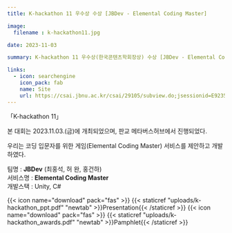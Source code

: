 ```yaml
---
title: K-hackathon 11 우수상 수상 [JBDev - Elemental Coding Master]

image: 
  filename : k-hackathon11.jpg

date: 2023-11-03

summary: K-hackathon 11 우수상(한국콘텐츠학회장상) 수상 [JBDev - Elemental Coding Master]

links:
  - icon: searchengine
    icon_pack: fab
    name: Site
    url: https://csai.jbnu.ac.kr/csai/29105/subview.do;jsessionid=E9235089E818B4824B2365060CF4FB6E?enc=Zm5jdDF8QEB8JTJGYmJzJTJGY3NhaSUyRjQ5MjclMkYzMTgxNjAlMkZhcnRjbFZpZXcuZG8lM0Y%3D
---
```


「K-hackathon 11」

본 대회는 2023.11.03.(금)에 개최되었으며, 판교 메타버스허브에서 진행되었다.

우리는 코딩 입문자를 위한 게임(Elemental Coding Master) 서비스를 제안하고 개발하였다.

팀명 : **JBDev** (최홍석, 허 완, 홍건하)   
서비스명 : **Elemental Coding Master**   
개발스택 : Unity, C#

{{< icon name="download" pack="fas" >}} {{< staticref "uploads/k-hackathon_ppt.pdf" "newtab" >}}Presentation{{< /staticref >}} {{< icon name="download" pack="fas" >}} {{< staticref "uploads/k-hackathon_awards.pdf" "newtab" >}}Pamphlet{{< /staticref >}}